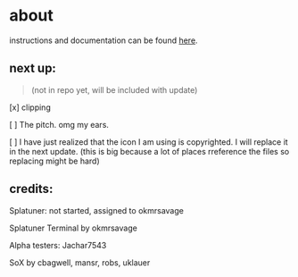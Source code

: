 # about

instructions and documentation can be found [here](https://okmrsavageyt.github.io/Splatuner/).

## next up:
> (not in repo yet, will be included with update)

[x] clipping

[ ] The pitch. omg my ears.

[ ] I have just realized that the icon I am using is copyrighted. I will replace it in the next update. (this is big because a lot of places rreference the files so replacing might be hard)


## credits:

Splatuner: not started, assigned to okmrsavage

Splatuner Terminal by okmrsavage

Alpha testers: Jachar7543

SoX by cbagwell, mansr, robs, uklauer
